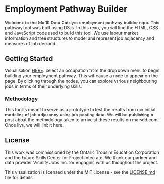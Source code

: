 # Employment Pathway Builder

Welcome to the MaRS Data Catalyst employment pathway builder repo. This pathway tool was built using D3.js. In this repo, you will find the HTML, CSS and JavaScript code used to build this tool. We use labour market information and tree structures to model and represent job adjacency and measures of job demand. 

## Getting Started

Visualisation [HERE](https://marsdd.github.io/employment-pathways/index.html). Select an occupation from the drop down menu to begin building your employment pathway. This will cause a node to appear on the page. By clicking through the nodes, you can explore various neighbouring jobs in terms of their underlying skills. 

### Methodology
This tool is meant to serve as a prototype to test the results from our initial modeling of job adjacency using job posting data. We will be publishing a post about the methodology taken to arrive at these results on marsdd.com. Once live, we will link it here. 

## License

This work was commissioned by the Ontario Trousim Education Corporation and the Future Skills Center for Project Integrate. We thank our partner and data provider Vicinity Jobs Inc. for engaging with us throughout the project. 

This visualization is licensed under the MIT License - see the [LICENSE.md](LICENSE.md) file for details


